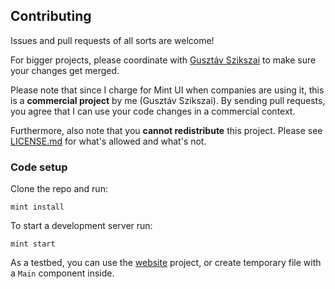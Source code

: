 ## Contributing

Issues and pull requests of all sorts are welcome!

For bigger projects, please coordinate with [Gusztáv Szikszai](https://github.com/gdotdesign/) to make sure your changes get merged.

Please note that since I charge for Mint UI when companies are using it, this is a **commercial project** by me (Gusztáv Szikszai).
By sending pull requests, you agree that I can use your code changes in a commercial context.

Furthermore, also note that you **cannot redistribute** this project.
Please see [LICENSE.md](LICENSE.md) for what's allowed and what's not.

### Code setup

Clone the repo and run:

```console
mint install
```

To start a development server run:

```console
mint start
```

As a testbed, you can use the [website](https://github.com/mint-lang/mint-ui-website) project, or create temporary file with a `Main` component inside.
